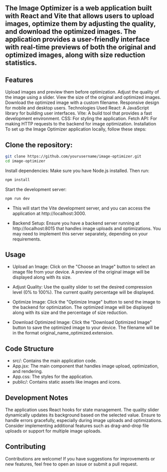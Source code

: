 ## The Image Optimizer is a web application built with React and Vite that allows users to upload images, optimize them by adjusting the quality, and download the optimized images. The application provides a user-friendly interface with real-time previews of both the original and optimized images, along with size reduction statistics.

## Features
Upload images and preview them before optimization.
Adjust the quality of the image using a slider.
View the size of the original and optimized images.
Download the optimized image with a custom filename.
Responsive design for mobile and desktop users.
Technologies Used
React: A JavaScript library for building user interfaces.
Vite: A build tool that provides a fast development environment.
CSS: For styling the application.
Fetch API: For making HTTP requests to the backend for image optimization.
Installation
To set up the Image Optimizer application locally, follow these steps:

## Clone the repository:

```bash
git clone https://github.com/yourusername/image-optimizer.git
cd image-optimizer
```
Install dependencies: Make sure you have Node.js installed. Then run:

```bash
npm install
```
Start the development server:

```bash
npm run dev
```

- This will start the Vite development server, and you can access the application at http://localhost:3000.

- Backend Setup: Ensure you have a backend server running at http://localhost:8015 that handles image uploads and optimizations. You may need to implement this server separately, depending on your requirements.

## Usage
- Upload an Image: Click on the "Choose an Image" button to select an image file from your device. A preview of the original image will be displayed along with its size.

- Adjust Quality: Use the quality slider to set the desired compression level (0% to 100%). The current quality percentage will be displayed.

- Optimize Image: Click the "Optimize Image" button to send the image to the backend for optimization. The optimized image will be displayed along with its size and the percentage of size reduction.

- Download Optimized Image: Click the "Download Optimized Image" button to save the optimized image to your device. The filename will be in the format original_name_optimized.extension.

## Code Structure
- src/: Contains the main application code.
- App.jsx: The main component that handles image upload, optimization, and rendering.
- App.css: The styles for the application.
- public/: Contains static assets like images and icons.

## Development Notes
The application uses React hooks for state management.
The quality slider dynamically updates its background based on the selected value.
Ensure to handle errors gracefully, especially during image uploads and optimizations.
Consider implementing additional features such as drag-and-drop file uploads or support for multiple image uploads.

## Contributing
Contributions are welcome! If you have suggestions for improvements or new features, feel free to open an issue or submit a pull request.
